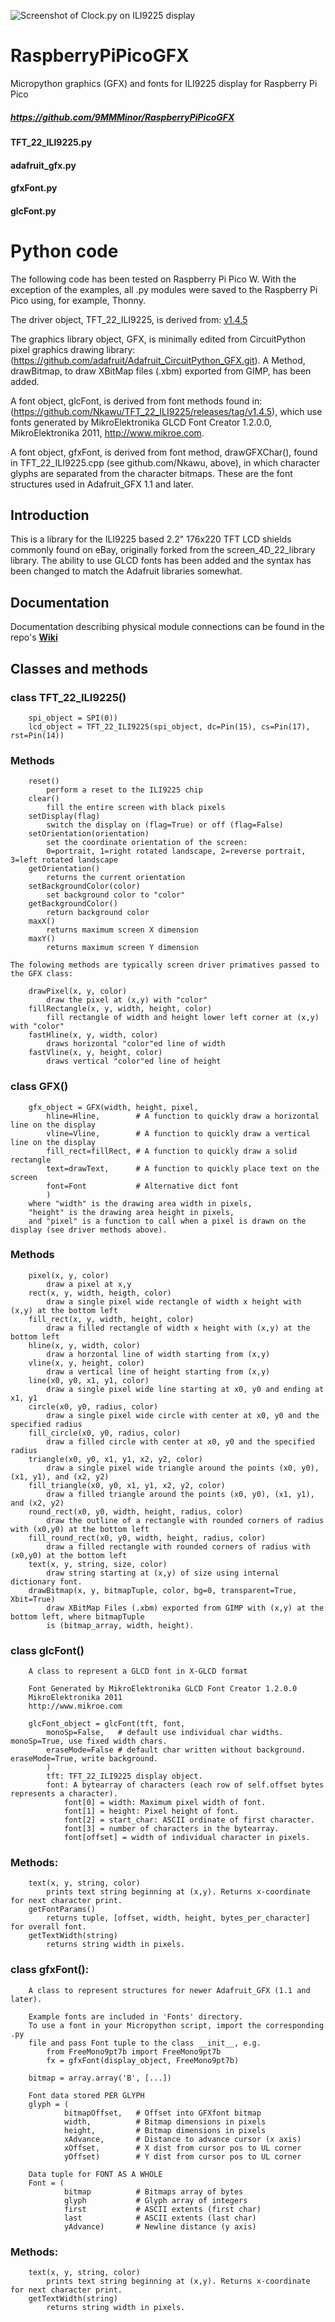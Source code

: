 ![Screenshot of Clock.py on ILI9225 display](/IMG_3210.png)
# RaspberryPiPicoGFX
Micropython graphics (GFX) and fonts for ILI9225 display for Raspberry Pi Pico
##### https://github.com/9MMMinor/RaspberryPiPicoGFX

#### TFT_22_ILI9225.py
#### adafruit_gfx.py
#### gfxFont.py
#### glcFont.py

Python code 
==============
The following code has been tested on Raspberry Pi Pico W. With the exception of the examples,
all .py modules were saved to the Raspberry Pi Pico using, for example, Thonny.

The driver object, TFT_22_ILI9225, is derived from:
[v1.4.5](https://github.com/Nkawu/TFT_22_ILI9225/releases/tag/v1.4.5)

The graphics library object, GFX, is minimally edited from CircuitPython pixel graphics drawing library:
(https://github.com/adafruit/Adafruit_CircuitPython_GFX.git).
A Method, drawBitmap, to draw XBitMap files (.xbm) exported from GIMP, has been added.

A font object, glcFont, is derived from font methods found in:
(https://github.com/Nkawu/TFT_22_ILI9225/releases/tag/v1.4.5),
which use fonts generated by MikroElektronika GLCD Font Creator 1.2.0.0,
MikroElektronika 2011, http://www.mikroe.com.

A font object, gfxFont, is derived from font method, drawGFXChar(), found in
TFT_22_ILI9225.cpp (see github.com/Nkawu, above), in which character glyphs are separated from the
character bitmaps. These are the font structures used in Adafruit_GFX 1.1 and later.



## Introduction

This is a library for the ILI9225 based 2.2" 176x220 TFT LCD shields commonly found on eBay,
originally forked from the screen_4D_22_library library. The ability to use GLCD fonts has been added
and the syntax has been changed to match the Adafruit libraries somewhat.


## Documentation

Documentation describing physical module connections can be found in the repo's
 **[Wiki](https://github.com/Nkawu/TFT_22_ILI9225/wiki)**


## Classes and methods

### class TFT_22_ILI9225()
        spi_object = SPI(0))
        lcd_object = TFT_22_ILI9225(spi_object, dc=Pin(15), cs=Pin(17), rst=Pin(14))

###  Methods
        reset()
            perform a reset to the ILI9225 chip
        clear()
            fill the entire screen with black pixels
        setDisplay(flag)
            switch the display on (flag=True) or off (flag=False)
        setOrientation(orientation)
            set the coordinate orientation of the screen:
            0=portrait, 1=right rotated landscape, 2=reverse portrait, 3=left rotated landscape
        getOrientation()
            returns the current orientation
        setBackgroundColor(color)
            set background color to "color"
        getBackgroundColor()
            return background color
        maxX()
            returns maximum screen X dimension
        maxY()
            returns maximum screen Y dimension
            
    The folowing methods are typically screen driver primatives passed to the GFX class:
         
        drawPixel(x, y, color)
            draw the pixel at (x,y) with "color"
        fillRectangle(x, y, width, height, color)
            fill rectangle of width and height lower left corner at (x,y) with "color"
        fastHline(x, y, width, color)
            draws horizontal "color"ed line of width            
        fastVline(x, y, height, color)
            draws vertical "color"ed line of height


### class GFX()
        gfx_object = GFX(width, height, pixel,
            hline=Hline,        # A function to quickly draw a horizontal line on the display
            vline=Vline,        # A function to quickly draw a vertical line on the display
            fill_rect=fillRect, # A function to quickly draw a solid rectangle
            text=drawText,      # A function to quickly place text on the screen
            font=Font           # Alternative dict font
            )
        where "width" is the drawing area width in pixels,
        "height" is the drawing area height in pixels,
        and "pixel" is a function to call when a pixel is drawn on the display (see driver methods above).

### Methods
        pixel(x, y, color)
            draw a pixel at x,y
        rect(x, y, width, heigth, color)
            draw a single pixel wide rectangle of width x height with (x,y) at the bottom left
        fill_rect(x, y, width, height, color)
            draw a filled rectangle of width x height with (x,y) at the bottom left
        hline(x, y, width, color)
            draw a horzontal line of width starting from (x,y)
        vline(x, y, height, color)
            draw a vertical line of height starting from (x,y)
        line(x0, y0, x1, y1, color)
            draw a single pixel wide line starting at x0, y0 and ending at x1, y1
        circle(x0, y0, radius, color)
            draw a single pixel wide circle with center at x0, y0 and the specified radius
        fill_circle(x0, y0, radius, color)
            draw a filled circle with center at x0, y0 and the specified radius
        triangle(x0, y0, x1, y1, x2, y2, color)
            draw a single pixel wide triangle around the points (x0, y0), (x1, y1), and (x2, y2)
        fill_triangle(x0, y0, x1, y1, x2, y2, color)
            draw a filled triangle around the points (x0, y0), (x1, y1), and (x2, y2)
        round_rect(x0, y0, width, height, radius, color)
            draw the outline of a rectangle with rounded corners of radius with (x0,y0) at the bottom left
        fill_round_rect(x0, y0, width, height, radius, color)
            draw a filled rectangle with rounded corners of radius with (x0,y0) at the bottom left
        text(x, y, string, size, color)
            draw string starting at (x,y) of size using internal dictionary font.
        drawBitmap(x, y, bitmapTuple, color, bg=0, transparent=True, Xbit=True)
            draw XBitMap Files (.xbm) exported from GIMP with (x,y) at the bottom left, where bitmapTuple
            is (bitmap_array, width, height).
            
            
### class glcFont()
        A class to represent a GLCD font in X-GLCD format

        Font Generated by MikroElektronika GLCD Font Creator 1.2.0.0
        MikroElektronika 2011 
        http://www.mikroe.com
    
        glcFont_object = glcFont(tft, font,
            monoSp=False,   # default use individual char widths. monoSp=True, use fixed width chars.
            eraseMode=False # default char written without background. eraseMode=True, write background.
            )
            tft: TFT_22_ILI9225 display object.
            font: A bytearray of characters (each row of self.offset bytes represents a character).
                font[0] = width: Maximum pixel width of font.
                font[1] = height: Pixel height of font.
                font[2] = start_char: ASCII ordinate of first character.
                font[3] = number of characters in the bytearray.
                font[offset] = width of individual character in pixels.
### Methods:
        text(x, y, string, color)
            prints text string beginning at (x,y). Returns x-coordinate for next character print.
        getFontParams()
            returns tuple, [offset, width, height, bytes_per_character] for overall font.
        getTextWidth(string)
            returns string width in pixels.


### class gfxFont():
        A class to represent structures for newer Adafruit_GFX (1.1 and later).
    
        Example fonts are included in 'Fonts' directory.
        To use a font in your Micropython script, import the corresponding .py
        file and pass Font tuple to the class __init__, e.g.
            from FreeMono9pt7b import FreeMono9pt7b
            fx = gfxFont(display_object, FreeMono9pt7b)
    
        bitmap = array.array('B', [...])

        Font data stored PER GLYPH
        glyph = (
                bitmapOffset,   # Offset into GFXfont bitmap
                width,          # Bitmap dimensions in pixels
                height,         # Bitmap dimensions in pixels
                xAdvance,       # Distance to advance cursor (x axis)
                xOffset,        # X dist from cursor pos to UL corner
                yOffset)        # Y dist from cursor pos to UL corner

        Data tuple for FONT AS A WHOLE
        Font = (
                bitmap          # Bitmaps array of bytes
                glyph           # Glyph array of integers
                first           # ASCII extents (first char)
                last            # ASCII extents (last char)
                yAdvance)       # Newline distance (y axis)

### Methods:
        text(x, y, string, color)
            prints text string beginning at (x,y). Returns x-coordinate for next character print.
        getTextWidth(string)
            returns string width in pixels.
